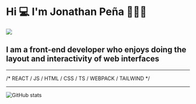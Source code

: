 # Hi 💻 I'm Jonathan Peña 👨🏽‍💻
![](https://www.aceinfoway.com/blog/wp-content/uploads/2020/07/front-end-developer.jpg)

## I am a front-end developer who enjoys doing the layout and interactivity of web interfaces
<hr>
/* REACT / JS / HTML / CSS / TS / WEBPACK / TAILWIND */
<hr>

![GitHub stats](https://github-readme-stats.vercel.app/api?username=jonpena&show_icons=true)  

